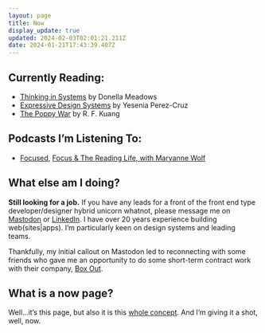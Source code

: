 ```yaml
---
layout: page
title: Now
display_update: true
updated: 2024-02-03T02:01:21.211Z
date: 2024-01-21T17:43:39.407Z
---
```

## Currently Reading:

* [Thinking in Systems](https://bookshop.org/a/84246/9781603580557) by Donella Meadows
* [Expressive Design Systems](https://bookshop.org/a/84246/9781952616082) by Yesenia Perez-Cruz
* [The Poppy War](https://bookshop.org/a/84246/9780062662583) by R. F. Kuang

## Podcasts I’m Listening To:

* [Focused](https://www.relay.fm/focused), [Focus & The Reading Life, with Maryanne Wolf](https://www.relay.fm/focused/196)

## What else am I doing?

**Still looking for a job.** If you have any leads for a front of the front end type developer/designer hybrid unicorn whatnot, please message me on [Mastodon](https://mastodon.social/@zastrow) or [LinkedIn](https://www.linkedin.com/in/philip-zastrow/). I have over 20 years experience building web(sites|apps). I’m particularly keen on design systems and leading teams.

Thankfully, my initial callout on Mastodon led to reconnecting with some friends who gave me an opportunity to do some short-term contract work with their company, [Box Out](http://boxoutsports.com). 

## What is a now page?

Well…it’s this page, but also it is this [whole concept](https://nownownow.com/about). And I’m giving it a shot, well, now.
